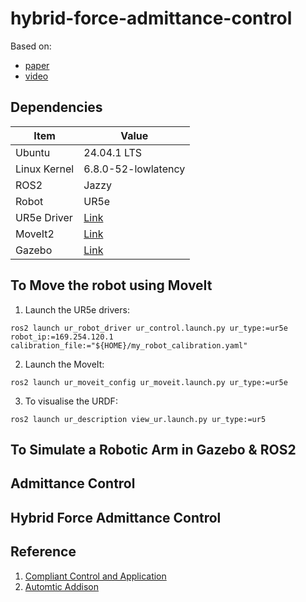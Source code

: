 # hybrid-force-admittance-control

Based on:
- [paper](https://doi.org/10.1109/LRA.2023.3270036)
- [video](https://www.youtube.com/watch?v=rm8Irnc8v2M)

## Dependencies
| Item           | Value                                                                    |
|----------------|--------------------------------------------------------------------------|
| Ubuntu         | 24.04.1 LTS                                                              |
| Linux Kernel   | 6.8.0-52-lowlatency                                                      |
| ROS2           | Jazzy                                                                    |
| Robot          | UR5e                                                                     |
| UR5e Driver    | [Link](https://github.com/UniversalRobots/Universal_Robots_ROS2_Driver)  |
| MoveIt2        | [Link](https://moveit.ai/install-moveit2/binary/)                        |
| Gazebo         | [Link](https://gazebosim.org/docs/latest/ros_installation/)              |


## To Move the robot using MoveIt

1. Launch the UR5e drivers:

`ros2 launch ur_robot_driver ur_control.launch.py ur_type:=ur5e robot_ip:=169.254.120.1 calibration_file:="${HOME}/my_robot_calibration.yaml"`

2. Launch the MoveIt:

`ros2 launch ur_moveit_config ur_moveit.launch.py ur_type:=ur5e`

3. To visualise the URDF:

`ros2 launch ur_description view_ur.launch.py ur_type:=ur5`


## To Simulate a Robotic Arm in Gazebo & ROS2
## Admittance Control
## Hybrid Force Admittance Control

## Reference

1. [Compliant Control and Application](https://github.com/MingshanHe/Compliant-Control-and-Application)
2. [Automtic Addison](https://automaticaddison.com/how-to-simulate-a-robotic-arm-in-gazebo-ros-2-jazzy/)
